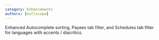 ```yaml
---
category: Enhancements
authors: [nullscope]
---
```


Enhanced Autocomplete sorting, Payees tab filter, and Schedules tab filter for languages with accents / diacritics.
